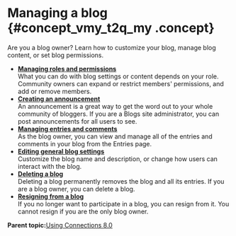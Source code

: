 # Managing a blog {#concept_vmy_t2q_my .concept}

Are you a blog owner? Learn how to customize your blog, manage blog content, or set blog permissions.

-   **[Managing roles and permissions](../blogs/c_blogs_roles.md)**  
What you can do with blog settings or content depends on your role. Community owners can expand or restrict members' permissions, and add or remove members.
-   **[Creating an announcement](../blogs/t_blogs_announcement.md)**  
An announcement is a great way to get the word out to your whole community of bloggers. If you are a Blogs site administrator, you can post announcements for all users to see.
-   **[Managing entries and comments](../blogs/t_blog_filter_entries.md)**  
As the blog owner, you can view and manage all of the entries and comments in your blog from the Entries page.
-   **[Editing general blog settings](../blogs/t_blog_editing_settings.md)**  
Customize the blog name and description, or change how users can interact with the blog.
-   **[Deleting a blog](../blogs/t_blog_deleting.md)**  
Deleting a blog permanently removes the blog and all its entries. If you are a blog owner, you can delete a blog.
-   **[Resigning from a blog](../blogs/t_blog_resign.md)**  
If you no longer want to participate in a blog, you can resign from it. You cannot resign if you are the only blog owner.

**Parent topic:**[Using Connections 8.0](../welcome/welcome_end_user.md)

